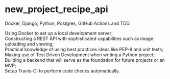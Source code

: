 # new_project_recipe_api
Docker, Django, Python, Postgres, GitHub Actions and TDD.  

Using Docker to set up a local development server;  
Constructing a REST API with sophisticated capabilities such as image uploading and viewing;  
Practical knowledge of using best practices ideas like PEP-8 and unit tests;  
Making use of Test Driven Development when writing a Python project;  
Building a backend that will serve as the foundation for future projects or an MVP;  
Setup Travis-CI to perform code checks automatically.
